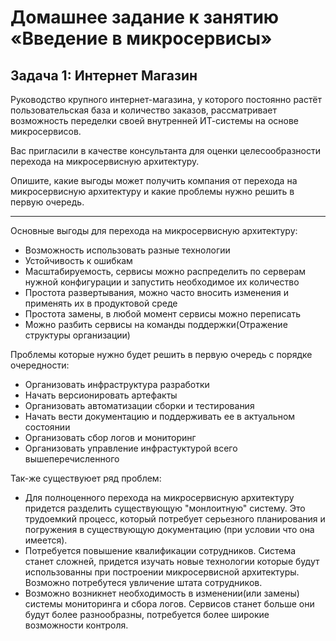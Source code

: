 # Домашнее задание к занятию «Введение в микросервисы»

## Задача 1: Интернет Магазин

Руководство крупного интернет-магазина, у которого постоянно растёт пользовательская база и количество заказов, рассматривает возможность переделки своей внутренней   ИТ-системы на основе микросервисов. 

Вас пригласили в качестве консультанта для оценки целесообразности перехода на микросервисную архитектуру. 

Опишите, какие выгоды может получить компания от перехода на микросервисную архитектуру и какие проблемы нужно решить в первую очередь.

---

Основные выгоды для перехода на микросервисную архитектуру:

- Возможность использовать разные технологии
- Устойчивость к ошибкам
- Масштабируемость, сервисы можно распределить по серверам  нужной конфигурации и запустить необходимое их количество
- Простота развертывания, можно часто вносить изменения и применять их в продуктовой среде 
- Простота замены, в любой момент сервисы можно переписать
- Можно разбить сервисы на команды поддержки(Отражение структуры организации)

Проблемы которые нужно будет решить в первую очередь с порядке очередности:

- Организовать инфраструктура разработки
- Начать версионировать артефакты
- Организовать автоматизации сборки и тестирования
- Начать вести документацию и поддерживать ее в актуальном состоянии
- Организовать сбор логов и мониторинг
- Организовать управление инфрастуктурой всего вышеперечисленного

Так-же существуюет ряд проблем:

- Для полноценного перехода на микросервисную архитектуру придется разделить существующую "монлоитную" систему. Это трудоемкий процесс, который потребует серьезного планирования и погружения в существующую документацию (при условии что она имеется).
- Потребуется повышение квалификации сотрудников. Система станет сложней, придется изучать новые технологии которые будут использованны при построении микросервисной архитектуры. Возможно потребутеся увличение штата сотрудников.
- Возможно возникнет необходимость в изменении(или замены) системы мониторинга и сбора логов. Сервисов станет больше они будут более разнообразны, потребуется более широкие возможности контроля.